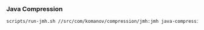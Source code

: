 ### Java Compression

```bash
scripts/run-jmh.sh //src/com/komanov/compression/jmh:jmh java-compression
```
